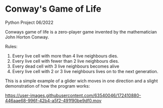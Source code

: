 # Conway's Game of Life 
Python Project 06/2022

Conways game of life is a zero-player game invented by the mathematician John Horton Conway. 

Rules:
1. Every live cell with more than 4 live neighbours dies.
2. Every live cell with fewer than 2 live neighbours dies.
3. Every dead cell with 3 live neighbours becomes alive
4. Every live cell with 2 or 3 live neighbours lives on to the next generation.




This is a simple example of a glider wich moves in one direction and a slight demonstration of how the program works:


https://user-images.githubusercontent.com/63540046/172410880-446aae68-996f-42b4-a5f2-491f90be9df0.mov

